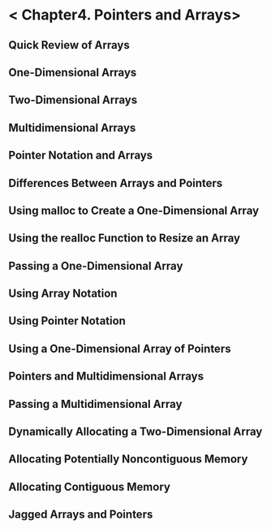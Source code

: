 < Chapter4. Pointers and Arrays>
===

Quick Review of Arrays
---

One-Dimensional Arrays
---

Two-Dimensional Arrays
---

Multidimensional Arrays
---

Pointer Notation and Arrays
---

Differences Between Arrays and Pointers
---

Using malloc to Create a One-Dimensional Array
---

Using the realloc Function to Resize an Array
---

Passing a One-Dimensional Array
---

Using Array Notation
---

Using Pointer Notation
---

Using a One-Dimensional Array of Pointers
---

Pointers and Multidimensional Arrays
---

Passing a Multidimensional Array
---

Dynamically Allocating a Two-Dimensional Array
---

Allocating Potentially Noncontiguous Memory
---

Allocating Contiguous Memory
---

Jagged Arrays and Pointers
---

